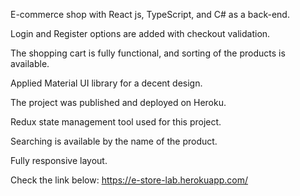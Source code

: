 

E-commerce shop with React js, TypeScript, and C# as a back-end.

Login and Register options are added with checkout validation.

The shopping cart is fully functional, and sorting of the products is available.

Applied Material UI library for a decent design.

The project was published and deployed on Heroku.

Redux state management tool used for this project.

Searching is available by the name of the product.

Fully responsive layout.

Check the link below: https://e-store-lab.herokuapp.com/ 
